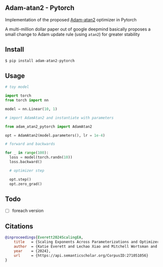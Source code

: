 ## Adam-atan2 - Pytorch

Implementation of the proposed <a href="https://arxiv.org/abs/2407.05872">Adam-atan2</a> optimizer in Pytorch

A multi-million dollar paper out of google deepmind basically proposes a small change to Adam update rule (using `atan2`) for greater stability

## Install

```bash
$ pip install adam-atan2-pytorch
```

## Usage

```python
# toy model

import torch
from torch import nn

model = nn.Linear(10, 1)

# import AdamAtan2 and instantiate with parameters

from adam_atan2_pytorch import AdamAtan2

opt = AdamAtan2(model.parameters(), lr = 1e-4)

# forward and backwards

for _ in range(100):
  loss = model(torch.randn(10))
  loss.backward()

  # optimizer step

  opt.step()
  opt.zero_grad()

```

## Todo

 - [ ] foreach version

## Citations

```bibtex
@inproceedings{Everett2024ScalingEA,
    title   = {Scaling Exponents Across Parameterizations and Optimizers},
    author  = {Katie Everett and Lechao Xiao and Mitchell Wortsman and Alex Alemi and Roman Novak and Peter J. Liu and Izzeddin Gur and Jascha Narain Sohl-Dickstein and Leslie Pack Kaelbling and Jaehoon Lee and Jeffrey Pennington},
    year    = {2024},
    url     = {https://api.semanticscholar.org/CorpusID:271051056}
}
```
